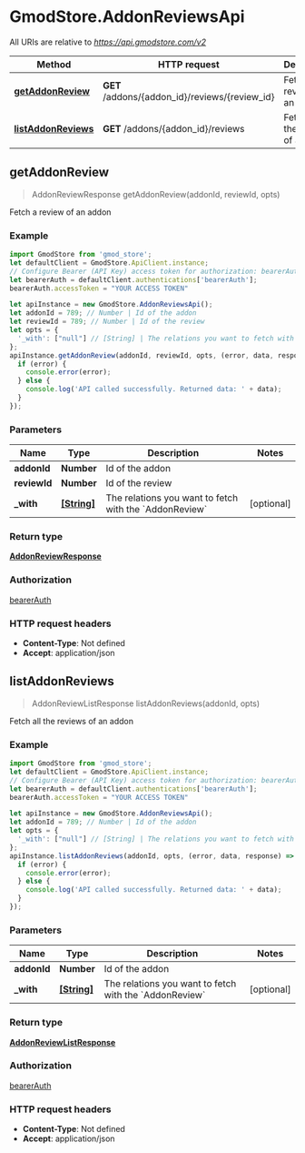 # GmodStore.AddonReviewsApi

All URIs are relative to *https://api.gmodstore.com/v2*

Method | HTTP request | Description
------------- | ------------- | -------------
[**getAddonReview**](AddonReviewsApi.md#getAddonReview) | **GET** /addons/{addon_id}/reviews/{review_id} | Fetch a review of an addon
[**listAddonReviews**](AddonReviewsApi.md#listAddonReviews) | **GET** /addons/{addon_id}/reviews | Fetch all the reviews of an addon



## getAddonReview

> AddonReviewResponse getAddonReview(addonId, reviewId, opts)

Fetch a review of an addon

### Example

```javascript
import GmodStore from 'gmod_store';
let defaultClient = GmodStore.ApiClient.instance;
// Configure Bearer (API Key) access token for authorization: bearerAuth
let bearerAuth = defaultClient.authentications['bearerAuth'];
bearerAuth.accessToken = "YOUR ACCESS TOKEN"

let apiInstance = new GmodStore.AddonReviewsApi();
let addonId = 789; // Number | Id of the addon
let reviewId = 789; // Number | Id of the review
let opts = {
  '_with': ["null"] // [String] | The relations you want to fetch with the `AddonReview`
};
apiInstance.getAddonReview(addonId, reviewId, opts, (error, data, response) => {
  if (error) {
    console.error(error);
  } else {
    console.log('API called successfully. Returned data: ' + data);
  }
});
```

### Parameters


Name | Type | Description  | Notes
------------- | ------------- | ------------- | -------------
 **addonId** | **Number**| Id of the addon | 
 **reviewId** | **Number**| Id of the review | 
 **_with** | [**[String]**](String.md)| The relations you want to fetch with the &#x60;AddonReview&#x60; | [optional] 

### Return type

[**AddonReviewResponse**](AddonReviewResponse.md)

### Authorization

[bearerAuth](../README.md#bearerAuth)

### HTTP request headers

- **Content-Type**: Not defined
- **Accept**: application/json


## listAddonReviews

> AddonReviewListResponse listAddonReviews(addonId, opts)

Fetch all the reviews of an addon

### Example

```javascript
import GmodStore from 'gmod_store';
let defaultClient = GmodStore.ApiClient.instance;
// Configure Bearer (API Key) access token for authorization: bearerAuth
let bearerAuth = defaultClient.authentications['bearerAuth'];
bearerAuth.accessToken = "YOUR ACCESS TOKEN"

let apiInstance = new GmodStore.AddonReviewsApi();
let addonId = 789; // Number | Id of the addon
let opts = {
  '_with': ["null"] // [String] | The relations you want to fetch with the `AddonReview`
};
apiInstance.listAddonReviews(addonId, opts, (error, data, response) => {
  if (error) {
    console.error(error);
  } else {
    console.log('API called successfully. Returned data: ' + data);
  }
});
```

### Parameters


Name | Type | Description  | Notes
------------- | ------------- | ------------- | -------------
 **addonId** | **Number**| Id of the addon | 
 **_with** | [**[String]**](String.md)| The relations you want to fetch with the &#x60;AddonReview&#x60; | [optional] 

### Return type

[**AddonReviewListResponse**](AddonReviewListResponse.md)

### Authorization

[bearerAuth](../README.md#bearerAuth)

### HTTP request headers

- **Content-Type**: Not defined
- **Accept**: application/json

